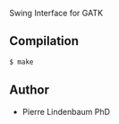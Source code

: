 Swing Interface for GATK

## Compilation

```bash
$ make
```

## Author

* Pierre Lindenbaum PhD




